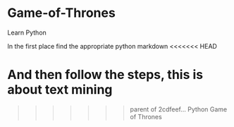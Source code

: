 # Game-of-Thrones
Learn Python

In the first place find the appropriate python markdown
<<<<<<< HEAD

And then follow the steps, this is about text mining
=======
>>>>>>> parent of 2cdfeef... Python Game of Thrones
